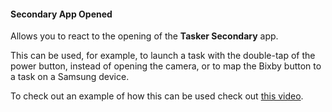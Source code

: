 #### Secondary App Opened

Allows you to react to the opening of the **Tasker Secondary** app.

This can be used, for example, to launch a task with the double-tap of
the power button, instead of opening the camera, or to map the Bixby
button to a task on a Samsung device.

To check out an example of how this can be used check out [this
video](https://www.youtube.com/watch?v=WLsw2D2NJVU).
